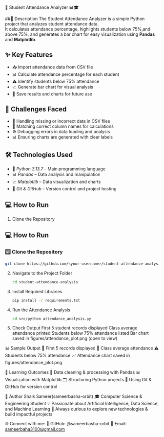 🌟 Student Attendance Analyzer 📊🎓

##📝 Description
The Student Attendance Analyzer is a simple Python project that analyzes student attendance data.  
It calculates attendance percentage, highlights students below 75%,and above 75%, 
and generates a bar chart for easy visualization using **Pandas** and **Matplotlib**.

## ✨ Key Features
- 📥 Import attendance data from CSV file  
- 📊 Calculate attendance percentage for each student  
- ⚠️ Identify students below 75% attendance  
- 📈 Generate bar chart for visual analysis  
- 📂 Save results and charts for future use  

## 🚧 Challenges Faced
- 📝 Handling missing or incorrect data in CSV files  
- 🔑 Matching correct column names for calculations  
- ⚙️ Debugging errors in data loading and analysis  
- 📊 Ensuring charts are generated with clear labels

## 🛠 Technologies Used
- 🐍 *Python 3.13.7* – Main programming language  
- 📊 *Pandas* – Data analysis and manipulation  
- 📈 *Matplotlib* – Data visualization and charts  
- 🔗 *Git & GitHub* – Version control and project hosting

## 💻 How to Run

 1. Clone the Repository
    
## 💻 How to Run

### 1️⃣ Clone the Repository
```bash
git clone https://github.com/<your-username>/student-attendance-analysis.git
```
 2. Navigate to the Project Folder
    ```bash
    cd student-attendance-analysis
    ```
 3. Install Required Libraries
    ```bash
    pip install -r requirements.txt
    ```
 4. Run the Attendance Analysis
    ```bash
    cd src/python attendance_analysis.py


 5. Check Output
    First 5 student records displayed
    Class average attendance printed
    Students below 75% attendance listed
    Bar chart saved in figures/attendance_plot.png (open to view)

📊 Sample Output
  🔹 First 5 records displayed
  🔹 Class average attendance
  ⚠️ Students below 75% attendance
  📈 Attendance chart saved in figures/attendance_plot.png

🎯 Learning Outcomes
    🧹 Data cleaning & processing with Pandas
    📊 Visualization with Matplotlib
     🗂 Structuring Python projects
    🔗 Using Git & GitHub for version control

👤 Author
Shaik Sameer(sameerbasha-orbit)
🎓 Computer Science & Engineering Student
💡 Passionate about Artificial Intelligence, Data Science, and Machine Learning
🚀 Always curious to explore new technologies & build impactful projects

🌐 Connect with me:
   🐙 GitHub: @sameerbasha-orbit
   📧 Email: sameerbaha3100@gmail.com
